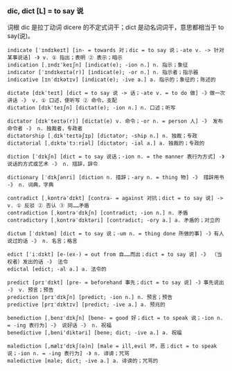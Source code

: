 ### dic, dict [L] = to say 说

词根 dic 是拉丁动词 dicere 的不定式词干；dict 是动名词词干，意思都相当于 to say(说)。

    indicate [ˈɪndɪkeɪt] [in- = towards 对；dic = to say 说；-ate v. -> 针对某事说话] -》 v. ① 指出；表明 ② 表示；暗示
    indication [ˌɪndɪˈkeɪʃn] [indicat(e); -ion n.] n. 指示；象征
    indicator [ˈɪndɪkeɪtə(r)] [indicat(e); -or n.] n. 指示者；指示器
    indicative [ɪnˈdɪkətɪv] [indicat(e); -ive a.] a. 指示的；象征的；陈述的

    dictate [dɪkˈteɪt] [dict = to say 说 -> 话；-ate v. = to do 做] -》做一次讲话 -》 v. ① 口述，使听写 ② 命令，支配
    dictation [dɪkˈteɪʃn] [dictat(e); -ion n.] n. 口述；听写

    dictator [dɪkˈteɪtə(r)] [dictat(e) v. 命令；-or n. = person 人] -》 发布命令者 -》 n. 独裁者，专政者
    dictatorship [ˌdɪkˈteɪtəʃɪp] [dictator; -ship n.] n. 独裁；专政
    dictatorial [ˌdɪktəˈtɔːriəl] [dictator; -ial a.] a. 独裁的；专政的

    diction [ˈdɪkʃn] [dict = to say 说话；-ion n. = the manner 表行为方式] -》说话的方式或艺术 -》 n. 措辞，辞令

    dictionary [ˈdɪkʃənri] [diction n. 措辞；-ary n. = thing 物] -》 措辞用书 -》 n. 词典，字典

    contradict [ˌkɒntrəˈdɪkt] [contra- = against 对抗；dict = to say 说] -> v. ① 反驳 ② 否认 ③ 同……矛盾
    contradiction [ˌkɒntrəˈdɪkʃn] [contradict; -ion n.] n. 矛盾
    contradictory [ˌkɒntrəˈdɪktəri] [contradict; -ory a.] a. 矛盾的；对立的

    dictum [ˈdɪktəm] [dict = to say 说；-um n. = thing done 所做的事] -》有人说过的话 -》 n. 名言；格言

    edict [ˈiːdɪkt] [e-(ex-) = out from 自……而出；dict = to say 说] -》 （当权者）发出的话 -》 法令
    edictal [edict; -al a.] a. 法令的

    predict [prɪˈdɪkt] [pre- = beforehand 事先；dict = to say 说] -》事先说出 -》 v. 预言；预告
    prediction [prɪˈdɪkʃn] [predict; -ion n.] n. 预言；预告
    predictive [prɪˈdɪktɪv] [predict; -ive a.] a. 预兆的

    benediction [ˌbenɪˈdɪkʃn] [bene- = good 好；dict = to speak 说；-ion n. = -ing 表行为] -》 说好话 -》 n. 祝福
    benedictive [,beni'diktəri] [bene; dict; -ive a.] a. 祝福

    malediction [,mælɪ'dɪkʃ(ə)n] [male = ill,evil 坏，恶；dict = to speak 说；-ion n. = -ing 表行为] -》 n. 诽谤；咒骂
    maledictive [male; dict; -ive a.] a. 诽谤的；咒骂的

